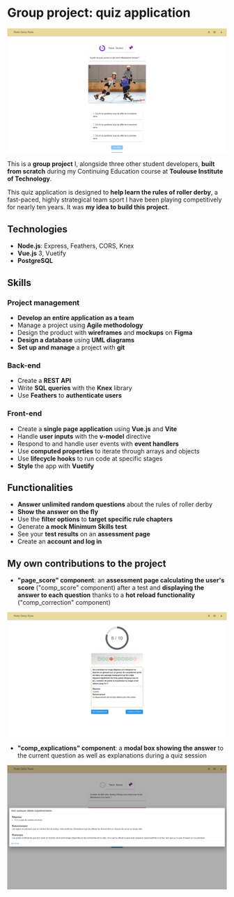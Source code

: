 # Group project: quiz application

![Home Screen](./images/cover.png)

This is a **group project** I, alongside three other student developers, **built from scratch** during my Continuing Education course at **Toulouse Institute of Technology**.

This quiz application is designed to **help learn the rules of roller derby**, a fast-paced, highly strategical team sport I have been playing competitively for nearly ten years. It was **my idea to build this project**.

## Technologies

- **Node.js**: Express, Feathers, CORS, Knex
- **Vue.js** 3, Vuetify
- **PostgreSQL**

## Skills

### Project management

- **Develop an entire application as a team**
- Manage a project using **Agile methodology**
- Design the product with **wireframes** and **mockups** on **Figma**
- **Design a database** using **UML diagrams**
- **Set up and manage** a project with **git**

### Back-end

- Create a **REST API**
- Write **SQL queries** with the **Knex** library
- Use **Feathers** to **authenticate users**

### Front-end

- Create a **single page application** using **Vue.js** and **Vite**
- Handle **user inputs** with the **v-model** directive
- Respond to and handle user events with **event handlers**
- Use **computed properties** to iterate through arrays and objects
- Use **lifecycle hooks** to run code at specific stages
- **Style** the app with **Vuetify**

## Functionalities

- **Answer unlimited random questions** about the rules of roller derby
- **Show the answer on the fly**
- Use the **filter options** to **target specific rule chapters**
- Generate **a mock Minimum Skills test**
- See your **test results** on an **assessment page**
- Create an **account and log in**

## My own contributions to the project

- **"page_score" component**: an **assessment page calculating the user's score** ("comp_score" component) after a test and **displaying the answer to each question** thanks to a **hot reload functionality** ("comp_correction" component)

![Home Screen](./images/page_score.png)

- **"comp_explications" component**: a **modal box showing the answer** to the current question as well as explanations during a quiz session

![Home Screen](./images/comp_explications.png)
